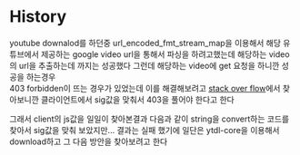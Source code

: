 # History
 youtube downalod를 하던중 url_encoded_fmt_stream_map을 이용해서 해당 유튜브에서 제공하는 google video url을 통해서 파싱을 하려고했는데
 해당하는 video의 url을 추출하는데 까지는 성공했다
 그런데 해당하는 video에 get 요청을 하니깐 성공을 하는경우  
 403 forbidden이 뜨는 경우가 있었는데 이를 해결해보려고 [stack over flow](https://stackoverflow.com/questions/21496126/android-youtube-download-url-403-forbidden)에서 찾아보니깐
 클라이언트에서 sig값을 맞춰서 403을 풀어야 한다고 한다

 그래서 client의 js값을 일일이 찾아본결과 다음과 같이 string을 convert하는 코드를 찾아서 sig값을 맞춰 보았지만...
 결과는 실패 했기에 일단은 ytdl-core을 이용해서 download하고 그 다음 방안을 찾아보려고 한다
